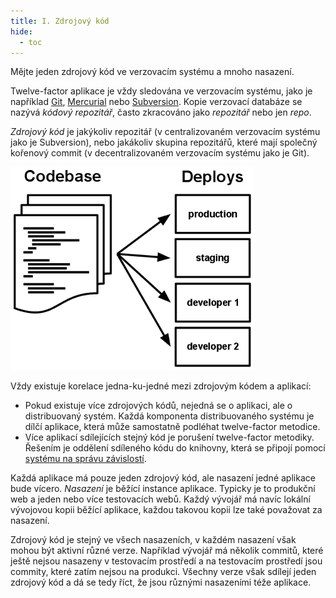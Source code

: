 ```yaml
---
title: I. Zdrojový kód
hide:
  - toc
---
```

Mějte jeden zdrojový kód ve verzovacím systému a mnoho nasazení.

Twelve-factor aplikace je vždy sledována ve verzovacím systému, jako je například [Git](http://git-scm.com/), [Mercurial](https://www.mercurial-scm.org/) nebo [Subversion](http://subversion.apache.org/). Kopie verzovací databáze se nazývá *kódový repozitář*, často zkracováno jako *repozitář* nebo jen *repo*.

*Zdrojový kód* je jakýkoliv repozitář (v centralizovaném verzovacím systému jako je Subversion), nebo jakákoliv skupina repozitářů, které mají společný kořenový commit (v decentralizovaném verzovacím systému jako je Git).

![Jeden zdrojový kód má mnoho nasazení](images/codebase-deploys.png)

Vždy existuje korelace jedna-ku-jedné mezi zdrojovým kódem a aplikací:

* Pokud existuje více zdrojových kódů, nejedná se o aplikaci, ale o distribuovaný systém. Každá komponenta distribuovaného systému je dílčí aplikace, která může samostatně podléhat twelve-factor metodice.
* Více aplikací sdílejících stejný kód je porušení twelve-factor metodiky. Řešením je oddělení sdíleného kódu do knihovny, která se připojí pomocí [systému na správu závislostí](./dependencies.md).

Každá aplikace má pouze jeden zdrojový kód, ale nasazení jedné aplikace bude vícero. *Nasazení* je běžící instance aplikace. Typicky je to produkční web a jeden nebo více testovacích webů. Každý vývojář má navíc lokální vývojovou kopii běžící aplikace, každou takovou kopii lze také považovat za nasazení.

Zdrojový kód je stejný ve všech nasazeních, v každém nasazení však mohou být aktivní různé verze. Například vývojář má několik commitů, které ještě nejsou nasazeny v testovacím prostředí a na testovacím prostředí jsou commity, které zatím nejsou na produkci. Všechny verze však sdílejí jeden zdrojový kód a dá se tedy říct, že jsou různými nasazeními téže aplikace.

